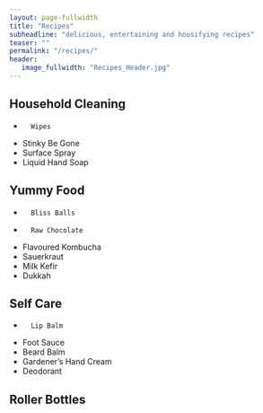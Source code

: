 ```yaml
---
layout: page-fullwidth
title: "Recipes"
subheadline: "delicious, entertaining and housifying recipes"
teaser: ""
permalink: "/recipes/"
header:
   image_fullwidth: "Recipes_Header.jpg"
---
```


## Household Cleaning 
-       Wipes 
- Stinky Be Gone
- Surface Spray
- Liquid Hand Soap


## Yummy Food
-       Bliss Balls
-       Raw Chocolate
- Flavoured Kombucha 
- Sauerkraut 
- Milk Kefir
- Dukkah 

## Self Care
-       Lip Balm
- Foot Sauce
- Beard Balm 
- Gardener’s Hand Cream
- Deodorant 

## Roller Bottles 

